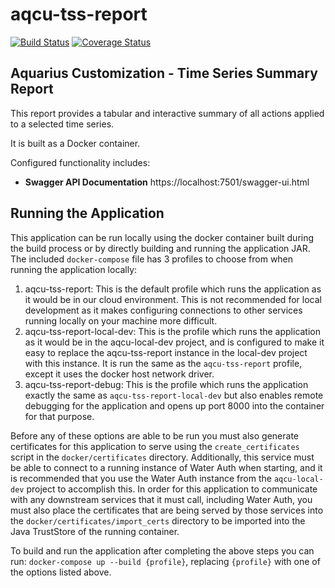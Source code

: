# aqcu-tss-report


[![Build Status](https://travis-ci.org/USGS-CIDA/aqcu-tss-report.svg?branch=master)](https://travis-ci.org/USGS-CIDA/aqcu-tss-report) [![Coverage Status](https://coveralls.io/repos/github/USGS-CIDA/aqcu-tss-report/badge.svg?branch=master)](https://coveralls.io/github/USGS-CIDA/aqcu-tss-report?branch=master)

## Aquarius Customization - Time Series Summary Report

This report provides a tabular and interactive summary of all actions applied to a selected time series. 

It is built as a Docker container.

Configured functionality includes:

- **Swagger API Documentation** https://localhost:7501/swagger-ui.html

## Running the Application

This application can be run locally using the docker container built during the build process or by directly building and running the application JAR. The included `docker-compose` file has 3 profiles to choose from when running the application locally:

1. aqcu-tss-report: This is the default profile which runs the application as it would be in our cloud environment. This is not recommended for local development as it makes configuring connections to other services running locally on your machine more difficult.
2. aqcu-tss-report-local-dev: This is the profile which runs the application as it would be in the aqcu-local-dev project, and is configured to make it easy to replace the aqcu-tss-report instance in the local-dev project with this instance. It is run the same as the `aqcu-tss-report` profile, except it uses the docker host network driver.
3. aqcu-tss-report-debug: This is the profile which runs the application exactly the same as `aqcu-tss-report-local-dev` but also enables remote debugging for the application and opens up port 8000 into the container for that purpose.

Before any of these options are able to be run you must also generate certificates for this application to serve using the `create_certificates` script in the `docker/certificates` directory. Additionally, this service must be able to connect to a running instance of Water Auth when starting, and it is recommended that you use the Water Auth instance from the `aqcu-local-dev` project to accomplish this. In order for this application to communicate with any downstream services that it must call, including Water Auth, you must also place the certificates that are being served by those services into the `docker/certificates/import_certs` directory to be imported into the Java TrustStore of the running container.

To build and run the application after completing the above steps you can run: `docker-compose up --build {profile}`, replacing `{profile}` with one of the options listed above.
